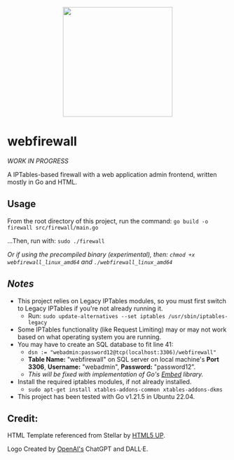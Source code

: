 <p align="center">
  <img src="https://github.com/colto1000/webfirewall/assets/33501061/75eae7b5-5db9-4ac3-afa9-01ac9fb88fce" width="250" height="250">
</p>

# webfirewall

_WORK IN PROGRESS_

A IPTables-based firewall with a web application admin frontend, written mostly in Go and HTML.

## Usage
From the root directory of this project, run the command: `go build -o firewall src/firewall/main.go`

...Then, run with: `sudo ./firewall`

_Or if using the precompiled binary _(experimental)_, then: `chmod +x webfirewall_linux_amd64` and `./webfirewall_linux_amd64`_

## _**Notes**_

- This project relies on Legacy IPTables modules, so you must first switch to Legacy IPTables if you're not already running it.
  - Run: `sudo update-alternatives --set iptables /usr/sbin/iptables-legacy`
- Some IPTables functionality (like Request Limiting) may or may not work based on what operating system you are running.
- You may have to create an SQL database to fit line 41:
  - `dsn := "webadmin:password12@tcp(localhost:3306)/webfirewall"`
  - **Table Name:** "webfirewall" on SQL server on local machine's **Port 3306**, **Username:** "webadmin", **Password:** "password12".
  - _This will be fixed with implementation of Go's [Embed](https://pkg.go.dev/embed) library._
- Install the required iptables modules, if not already installed. 
  - `sudo apt-get install xtables-addons-common xtables-addons-dkms`
- This project has been tested with Go v1.21.5 in Ubuntu 22.04.

## Credit:

HTML Template referenced from Stellar by [HTML5 UP](html5up.net).

Logo Created by [OpenAI's](https://openai.com/) ChatGPT and DALL·E.
